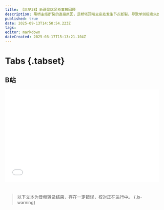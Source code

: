 ```yaml
---
title: 【高见38】新疆景区吊桥事故回顾
description: 吊桥主缆断裂的直接原因，是桥塔顶端支座处发生节点断裂，导致单侧缆索失效。 晃动是人行吊桥常见情况，人为造成桥面摇晃，不应被归结为事故原因。 事故桥梁大概率存在先天设计不足。同时日常维护检修存在严重疏漏。
published: true
date: 2025-09-13T14:50:54.223Z
tags: 
editor: markdown
dateCreated: 2025-08-17T15:13:21.104Z
---
```


# Tabs {.tabset}

## B站

<div style="position: relative; padding: 30% 45%;">
<iframe style="position: absolute; width: 100%; height: 100%; left: 0; top: 0;" src="//player.bilibili.com/player.html?&bvid=BV1JtthzkEVy&page=1&as_wide=1&high_quality=1&danmaku=1&autoplay=0" scrolling="no" border="0" frameborder="no" framespacing="0" allowfullscreen="true"></iframe>
</div>

#

> 以下文本为音频转录结果，存在一定错误，校对正在进行中。
{.is-warning}